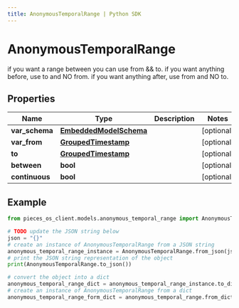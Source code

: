 ```yaml
---
title: AnonymousTemporalRange | Python SDK
---
```


# AnonymousTemporalRange

if you want a range between you can use from && to.  if you want anything before, use to and NO from.  if you want anything after, use from and NO to.

## Properties

Name | Type | Description | Notes
------------ | ------------- | ------------- | -------------
**var_schema** | [**EmbeddedModelSchema**](EmbeddedModelSchema) |  | [optional] 
**var_from** | [**GroupedTimestamp**](GroupedTimestamp) |  | [optional] 
**to** | [**GroupedTimestamp**](GroupedTimestamp) |  | [optional] 
**between** | **bool** |  | [optional] 
**continuous** | **bool** |  | [optional] 

## Example

```python
from pieces_os_client.models.anonymous_temporal_range import AnonymousTemporalRange

# TODO update the JSON string below
json = "{}"
# create an instance of AnonymousTemporalRange from a JSON string
anonymous_temporal_range_instance = AnonymousTemporalRange.from_json(json)
# print the JSON string representation of the object
print(AnonymousTemporalRange.to_json())

# convert the object into a dict
anonymous_temporal_range_dict = anonymous_temporal_range_instance.to_dict()
# create an instance of AnonymousTemporalRange from a dict
anonymous_temporal_range_form_dict = anonymous_temporal_range.from_dict(anonymous_temporal_range_dict)
```


